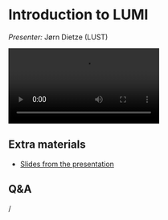 # Introduction to LUMI

*Presenter:* Jørn Dietze (LUST)


<video src="https://462000265.lumidata.eu/ai-20240529/recordings/01_Introduction.mp4" controls="controls">
</video>


## Extra materials

-   [Slides from the presentation](https://462000265.lumidata.eu/ai-20240529/files/LUMI-ai-20240529-02-Using_LUMI_web_UI.pdf)


## Q&A

/


